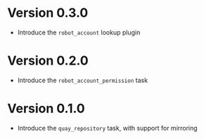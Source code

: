 # Version 0.3.0

- Introduce the `robot_account` lookup plugin

# Version 0.2.0

- Introduce the `robot_account_permission` task

# Version 0.1.0

- Introduce the `quay_repository` task, with support for mirroring
